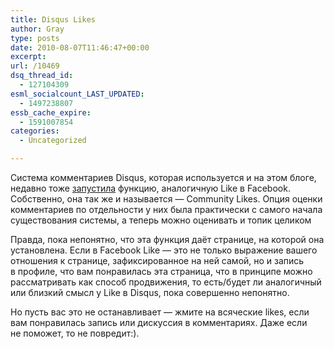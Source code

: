 ```yaml
---
title: Disqus Likes
author: Gray
type: posts
date: 2010-08-07T11:46:47+00:00
excerpt:
url: /10469
dsq_thread_id:
  - 127104309
esml_socialcount_LAST_UPDATED:
  - 1497238807
essb_cache_expire:
  - 1591007854
categories:
  - Uncategorized

---
```








Система комментариев Disqus, которая используется и&nbsp;на&nbsp;этом блоге, недавно тоже <a href="http://blog.disqus.com/post/904912086/community-likes" target="_blank">запустила</a> функцию, аналогичную Like в&nbsp;Facebook. Собственно, она так&nbsp;же и&nbsp;называется&nbsp;&mdash; Community Likes. Опция оценки комментариев по&nbsp;отдельности у&nbsp;них была практически с&nbsp;самого начала существования системы, а&nbsp;теперь можно оценивать и&nbsp;топик целиком

Правда, пока непонятно, что эта функция даёт странице, на&nbsp;которой она установлена. Если в&nbsp;Facebook Like&nbsp;&mdash; это не&nbsp;только выражение вашего отношения к&nbsp;странице, зафиксированное на&nbsp;ней самой, но&nbsp;и&nbsp;запись в&nbsp;профиле, что вам понравилась эта страница, что в&nbsp;принципе можно рассматривать как способ продвижения, то&nbsp;есть/будет&nbsp;ли аналогичный или близкий смысл у&nbsp;Like в&nbsp;Disqus, пока совершенно непонятно.

Но&nbsp;пусть вас это не&nbsp;останавливает&nbsp;&mdash; жмите на&nbsp;всяческие likes, если вам понравилась запись или дискуссия в&nbsp;комментариях. Даже если не&nbsp;поможет, то&nbsp;не&nbsp;повредит:).